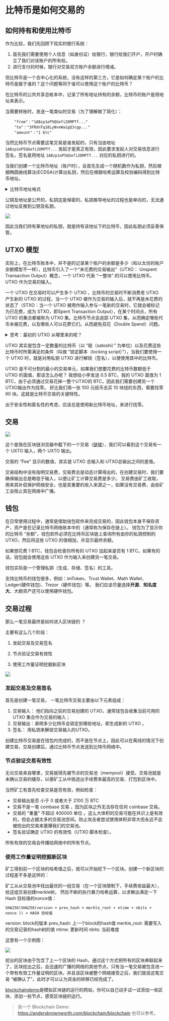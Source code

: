 # 比特币是如何交易的

## 如何持有和使用比特币


作为比较，我们先回顾下现实的银行系统：

1. 首先我们需要使用个人信息（如身份证）给银行，银行给我们开户，开户时确立了我们对该账户的所有权。
2. 进行支付的时候，银行对交易双方账户余额进行增减。

但比特币是一个去中心化的系统，没有这样的第三方，它是如何确定某个账户的比特币是属于谁的？这个问题等同于谁可以使用这个账户的比特币？

在比特币的公共共享总帐本中，记录了所有地址持有的余额，比特币的账户是用地址来表示。 




当需要转账时，发送一笔类似的交易（为了理解做了简化）：

```
    "from"："1ABzp1eP5QGefi2DMPTf..."
    "to"："3FRdnTq18LyNveWa1gQJcgp..."
    "amount"："1 btc"
```

当然比特币节点需要这笔交易是谁发起的，只有当由地址 `1ABzp1eP5QGefi2DMPTf...` 发起才是真正有效，因此要求发起人对交易信息进行签名，签名是用地址 `1ABzp1eP5QGefi2DMPTf...` 对应的私钥进行的。

当我们创建一个比特币地址（账户时），会首先生成一个随机数作为私钥，然后根据椭圆曲线算法(ECDSA)计算出私钥，然后在根据哈希运算及校验编码得到比特币地址。

<details>
  <summary>比特币地址格式</summary>
    <div>目前比特币有三种地址类型：
    <br/>
    1. P2PKH 地址，也叫 “传统地址（Legacy address）”，以数字 “1” 开头，长度为 26 个到 36 个字符， 如：`1ABzp1eP5QGefi2DMPTfTL5SLmv7DivfNa`
    <br/>
    2. P2SH 地址，以数字 “3” 开头, 如：`3FRdnTq18LyNveWa1gQJcgp8qEnzijv5vR` .
    <br/>
    3. P2WPKH 地址，也叫 “Bech32 地址”，是一种高级的地址，以 “bc1” 开头.
  </div>
</details>

公钥及地址是公开的，私钥这是保密的，私钥推导地址的过程也是单向的，无法通过地址反推到公钥及私钥。

![](https://img.learnblockchain.cn/pics/20230202124657.webp)

因此当我们持有某地址的私钥，就是持有该地址下的比特币，因此私钥必须妥善保管。


## UTXO 模型

实际上，在比特币账本中，并不是的记录某个账户的余额是多少（和以太坊的账户余额模型不一样），比特币引入了一个“未花费的交易输出”（UTXO： Unspent Transaction Output）概念，一个 UTXO 代表 “一整块” 的可以使用比特币。UTXO 作为交易的输入。

一个 UTXO 在交易时可以产生多个 UTXO ，比特币的交易时不断消费老 UTXO 产生新的 UTXO 的过程，当一个 UTXO 被作为交易的输入后，就不再是未花费的状态了（STXO：当一个 UTXO 被用作输入参与一笔新的交易时，它就会被标记为已花费，成为 STXO，即Spent Transaction Output），在某个时间点，所有 UTXO 的集合都被称为 UTXO 集。比特币节点会追踪 UTXO 集，从而确定哪些代币未被花费，以及哪些人可以花费它们。从而避免双花（Double Spend）问题。

<details>
  <summary> 思考：最初的 UTXO 从哪里来的呢？</summary>
    <div>最初的 UTXO都来自于区块挖掘奖励，这个称为 coinbase 交易，coinbase 交易可以没有 UTXO 输入，但是像所有正常输出一样，coinbase 交易的输出是新的 UTXO。
  </div>
</details>

UTXO 其实是包含一定数量的比特币（以 “聪（satoshi）” 为单位）以及花费这些比特币时所需满足的条件（叫做 “锁定脚本（locking script）”），当我们要使用一个 UTXO 时，就是对用私钥 UTXO 进行解锁（签名），以便使用其中的比特币。

UTXO 是不可分割的最小的交易单元，如果我们想要花费的比特币数额低于 UTXO 的面值，那该怎么办呢？
我想给小李发送 0.5 BTC，我的 UTXO 面值为 1 BTC，由于必须通过交易花掉一整个UTXO的 BTC，因此我们需要创建另一个UTXO输出作为找零。
好比我们用一张 100 元纸币去买 10 块钱的东西，需要找零 90 块。这就是比特币交易的关键特性。

出于安全性和匿名性的考虑，应该总是使用新比特币地址，来进行找零。

## 交易

![](https://img.learnblockchain.cn/pics/20230202115542.png)


这个是我在区块链浏览器中截下的一个交易（[链接](https://www.blockchain.com/explorer/transactions/btc/0cbc47147ba6e13743a14cfe744e86bbed6f9376e82b3d505e5ced352065327c)），我们可以看到这个交易有一个 UXTO 输入，两个 UXTO 输出。

交易的 “Fee” 显示的数值，其实是 UTXO 总输入和 UTXO总输出之间的差值。

交易结构中没有指明交易费，交易费总是动态计算得出的，在创建交易时，我们要确保输出总是略低于输入，以便让矿工计算交易费是多少。
交易费由矿工收取，用来其补偿保护网络安全，也是其重要的收入来源之一，如果没有交易费，由些矿工会阻止其在网络中广播。


## 钱包

在日常使用过程中，通常是借助钱包软件来完成交易的，因此钱包本身不保存资产，资产是在记录比特币网络账本中的（通常称为保存在链上）。
钱包为了显示你的比特币 “余额”，钱包软件必须在比特币区块链上查询所有由你的私钥控制的 UTXO，然后将这些 UTXO 的值相加，并显示最终余额。

如果想花费 1 BTC，钱包会检查你所有的 UTXO 加起来是否有 1 BTC。如果有的话，钱包就会使用这些 UTXO 作为输入来创建另一笔交易。

钱包实际是一个管理私钥（生成、存储、签名）的工具。

支持比特币的钱包很多，例如：imToken、Trust Wallet、Math Wallet、Ledger(硬件钱包)、Trezor（硬件钱包）等。
我们应该尽量选择**开源**、**知名度大**、大额资产还可以使用硬件钱包。



## 交易过程

 那么一笔交易最终是如何进入区块链的 ？

主要有这么几个阶段：

1. 发起交易及交易签名

2. 节点验证交易有效性

3. 使用工作量证明挖掘新区块



![](https://img.learnblockchain.cn/pics/20230202144210.png)

### 发起交易及交易签名

首先是创建一笔交易， 一笔比特币交易主要由以下元素组成：

1. 交易输入： 他们指向之前的交易创建的 UTXO，通常钱包会收集当前可用的 UTXO 集合作为交易的输入；
2. 交易输出：表明多少比特币会锁定到哪些地址，即生成新的 UTXO 。
3. 签名： 用私钥来解锁交易输入的UTXO。



创建比特币交易是在钱包内完成的，而不是在节点上，因此可以在离线的情况下创建交易，交易创建后，通过比特币节点发送到比特币网络中。 



### 节点验证交易有效性

无论交易来自哪里，交易就得先被节点的交易池（mempool）接受。交易池就是未确认交易的缓存，以便矿工从中挑选出手续费率最高的交易、打包到区块中。

当然矿工有首先检查交易是否有效，例如检查：

- 交易输出是否 小于 0 或者大于 2100 万 BTC 
- 交易不是一笔 coinbase 交易 ，因为区块之外无法存在任何 coinbase 交易。
- 交易的 “重量” 不超过 400000 单位 。这么大体积的交易可能在共识上是有效的，但会占据太多的交易池空间。防止攻击者尝试使用体积非常大但永远不会被挖出的交易来塞爆我们的交易池。
- 签名验证确定 UTXO 的有效性（UTXO 脚本检查）。



所有有效的交易会传播给网络中的所有节点。



### 使用工作量证明挖掘新区块

矿工得到前一个区块的哈希值之后，就可以开始挖下一个区块。创建一个新区块的过程差不多是这样的：

矿工从从交易池中找出最优的一组交易（在一个区块限制下，手续费收益最大），给这组交易创建merkle树， 然后不断的执行暴力哈希运算，以求解出满足一下 Hash 目标值的nonce值：

```
SHA256(SHA256(version + prev_hash + merkle_root + ntime + nbits + nonce )) < HASH 目标值
```

version:  block的版本
prev_hash: 上一个block的hash值
merkle_root:  需要写入的交易记录的hash树的值
ntime:  更新时间
nbits: 当前难度



这里有一个示例图：

![](https://img.learnblockchain.cn/2017/block_structure.jpeg)

挖出的区块由于包含了上一个区块的 Hash，通过这个方式把所有的区块串联起来了，区块挖出之后，会迅速的广播的网络的其他节点，只有当一笔交易被包含进一个带有有效工作量证明的区块，并且该区块被整个网络接受之后，我们就说这笔交易 “被确认了”，此时才可以认为资金的转移已经完成了。



[blockchaindemo](https://blockchaindemo.io/)是模拟区块链的运行的网站，你可以自己动手试一试添加一些区块、添加一些节点，感受区块链的运行。

> 另一个 Blockchain Demo:  https://andersbrownworth.com/blockchain/blockchain 也可以参考。






